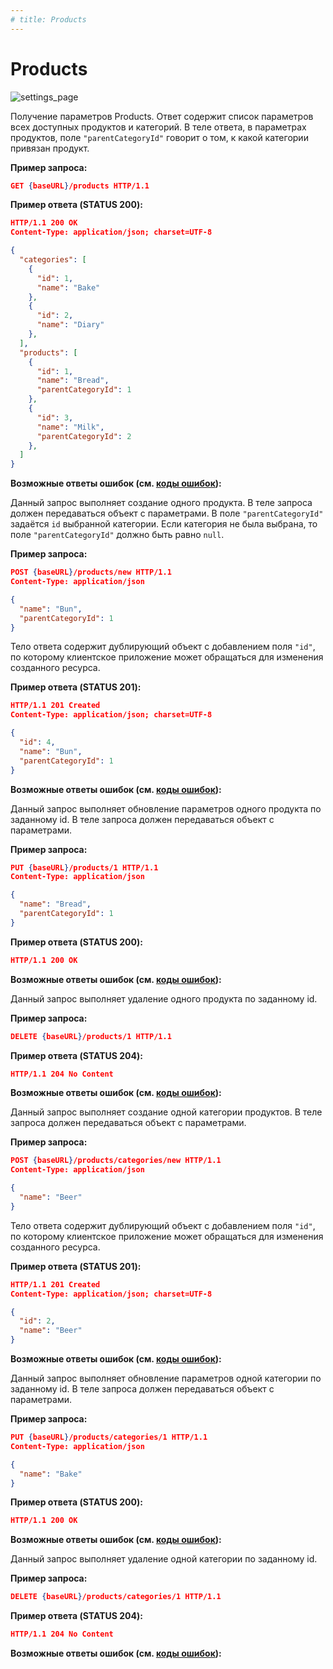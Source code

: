```yaml
---
# title: Products
---
```

# Products

![settings_page](/images/settings_page/products.png)

<req method="get" path="/products" isArrow>

Получение параметров Products. Ответ содержит список параметров всех доступных продуктов и категорий. В теле ответа, в параметрах продуктов, поле `"parentCategoryId"` говорит о том, к какой категории привязан продукт.

**Пример запроса:**

```json
GET {baseURL}/products HTTP/1.1
```

**Пример ответа (STATUS 200):**

```json
HTTP/1.1 200 OK
Content-Type: application/json; charset=UTF-8

{
  "categories": [
    {
      "id": 1,
      "name": "Bake"
    },
    {
      "id": 2,
      "name": "Diary"
    },
  ],
  "products": [
    {
      "id": 1,
      "name": "Bread",
      "parentCategoryId": 1
    },
    {
      "id": 3,
      "name": "Milk",
      "parentCategoryId": 2
    },
  ]
}
```

**Возможные ответы ошибок (см. [коды ошибок](/api/v1/errors.html)):**

</req>

<!-- ********************************************************************************************** -->
<req method="post" path="/products/new" isArrow>

Данный запрос выполняет создание одного продукта.
В теле запроса должен передаваться объект с параметрами. В поле `"parentCategoryId"` задаётся `id` выбранной категории. Если категория не была выбрана, то поле `"parentCategoryId"` должно быть равно `null`.

**Пример запроса:**

```json
POST {baseURL}/products/new HTTP/1.1
Content-Type: application/json

{
  "name": "Bun",
  "parentCategoryId": 1
}
```

Тело ответа содержит дублирующий объект с добавлением поля `"id"`, по которому клиентское приложение может обращаться для изменения созданного ресурса.

**Пример ответа (STATUS 201):**

```json
HTTP/1.1 201 Created
Content-Type: application/json; charset=UTF-8

{
  "id": 4,
  "name": "Bun",
  "parentCategoryId": 1
}
```

**Возможные ответы ошибок (см. [коды ошибок](/api/v1/errors.html)):**

</req>

<!-- ********************************************************************************************** -->
<req method="put" path="/products/{id}" isArrow>

Данный запрос выполняет обновление параметров одного продукта по заданному id.
В теле запроса должен передаваться объект с параметрами.

**Пример запроса:**

```json
PUT {baseURL}/products/1 HTTP/1.1
Content-Type: application/json

{
  "name": "Bread",
  "parentCategoryId": 1
}
```

**Пример ответа (STATUS 200):**

```json
HTTP/1.1 200 OK
```

**Возможные ответы ошибок (см. [коды ошибок](/api/v1/errors.html)):**

</req>

<!-- ********************************************************************************************** -->
<req method="delete" path="/products/{id}" isArrow>

Данный запрос выполняет удаление одного продукта по заданному id.

**Пример запроса:**

```json
DELETE {baseURL}/products/1 HTTP/1.1
```

**Пример ответа (STATUS 204):**

```json
HTTP/1.1 204 No Content
```

**Возможные ответы ошибок (см. [коды ошибок](/api/v1/errors.html)):**

</req>

<!-- ********************************************************************************************** -->
<req method="post" path="/products/categories/new" isArrow>

Данный запрос выполняет создание одной категории продуктов.
В теле запроса должен передаваться объект с параметрами.

**Пример запроса:**

```json
POST {baseURL}/products/categories/new HTTP/1.1
Content-Type: application/json

{
  "name": "Beer"
}
```

Тело ответа содержит дублирующий объект с добавлением поля `"id"`, по которому клиентское приложение может обращаться для изменения созданного ресурса.

**Пример ответа (STATUS 201):**

```json
HTTP/1.1 201 Created
Content-Type: application/json; charset=UTF-8

{
  "id": 2,
  "name": "Beer"
}
```

**Возможные ответы ошибок (см. [коды ошибок](/api/v1/errors.html)):**

</req>

<!-- ********************************************************************************************** -->
<req method="put" path="/products/categories/{id}" isArrow>

Данный запрос выполняет обновление параметров одной категории по заданному id.
В теле запроса должен передаваться объект с параметрами.

**Пример запроса:**

```json
PUT {baseURL}/products/categories/1 HTTP/1.1
Content-Type: application/json

{
  "name": "Bake"
}
```

**Пример ответа (STATUS 200):**

```json
HTTP/1.1 200 OK
```

**Возможные ответы ошибок (см. [коды ошибок](/api/v1/errors.html)):**

</req>

<!-- ********************************************************************************************** -->
<req method="delete" path="/products/categories/{id}" isArrow>

Данный запрос выполняет удаление одной категории по заданному id.

**Пример запроса:**

```json
DELETE {baseURL}/products/categories/1 HTTP/1.1
```

**Пример ответа (STATUS 204):**

```json
HTTP/1.1 204 No Content
```

**Возможные ответы ошибок (см. [коды ошибок](/api/v1/errors.html)):**

</req>